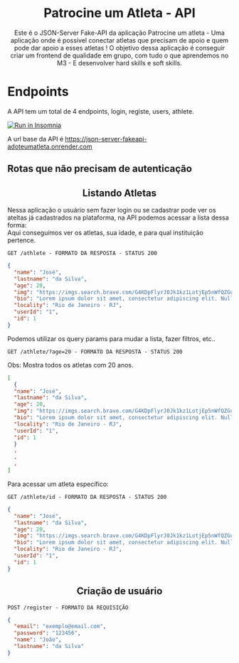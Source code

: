 <h1 align="center">
  Patrocine um Atleta - API
</h1>

<p align = "center">
Este é o JSON-Server Fake-API da aplicação Patrocine um atleta - Uma aplicação onde é possível conectar atletas que precisam de apoio e quem pode dar apoio a esses atletas ! O objetivo dessa aplicação é conseguir criar um frontend de qualidade em grupo, com tudo o que aprendemos no M3 - E desenvolver hard skills e soft skills.
</p>

# **Endpoints**

A API tem um total de 4 endpoints, login, registe, users, athlete.

<a href="https://insomnia.rest/run/?label=Patrocine%20um%20Atleta&uri=https%3A%2F%2Fgithub.com%2FAnderson-Keller%2Fjson-server-base-Adote-um-Atleta%2Fblob%2Fmaster%2Finsomnia.json" target="_blank"><img src="https://insomnia.rest/images/run.svg" alt="Run in Insomnia"></a>

A url base da API é https://json-server-fakeapi-adoteumatleta.onrender.com

## Rotas que não precisam de autenticação

<h2 align ='center'> Listando Atletas </h2>

Nessa aplicação o usuário sem fazer login ou se cadastrar pode ver os ateltas já cadastrados na plataforma, na API podemos acessar a lista dessa forma: <br/>
Aqui conseguimos ver os atletas, sua idade, e para qual instituição pertence.

`GET /athlete - FORMATO DA RESPOSTA - STATUS 200`

```json
{
  "name": "José",
  "lastname": "da Silva",
  "age": 20,
  "img": "https://imgs.search.brave.com/G4KDpFlyrJ0Jk1kz1LotjEp5nWfQZGuGDo-7tiJp25A/rs:fit:880:670:1/g:ce/aHR0cHM6Ly93d3cu/cGluY2xpcGFydC5j/b20vcGljZGlyL21p/ZGRsZS8xNTUtMTU1/OTMxNl9tYWxlLWF2/YXRhci1jbGlwYXJ0/LnBuZw",
  "bio": "Lorem ipsum dolor sit amet, consectetur adipiscing elit. Nullam in varius sapien. Fusce sagittis euismod enim, ac pellentesque ex sodales ac. Aliquam erat volutpat. Morbi faucibus lacus non elementum cursus. In mattis ante in nibh rhoncus vehicula. Praesent rutrum elit vel justo pharetra, a consequat felis varius. Donec ullamcorper nunc vel tortor consectetur vehicula. Morbi eros arcu, tincidunt gravida egestas sit amet, molestie id sem. Nullam ornare molestie urna, ut blandit leo commodo in. In congue interdum odio a elementum. Nam nec facilisis odio. Duis scelerisque tortor at felis placerat, at interdum ex maximus. Cras id commodo urna. Fusce et feugiat risus, vel fermentum dolor. Donec non ligula massa.",
  "locality": "Rio de Janeiro - RJ",
  "userId": "1",
  "id": 1
}
```

Podemos utilizar os query params para mudar a lista, fazer filtros, etc..

`GET /athlete/?age=20 - FORMATO DA RESPOSTA - STATUS 200`

<span>Obs: Mostra todos os atletas com 20 anos.</span>

```json
[
  {
  "name": "José",
  "lastname": "da Silva",
  "age": 20,
  "img": "https://imgs.search.brave.com/G4KDpFlyrJ0Jk1kz1LotjEp5nWfQZGuGDo-7tiJp25A/rs:fit:880:670:1/g:ce/aHR0cHM6Ly93d3cu/cGluY2xpcGFydC5j/b20vcGljZGlyL21p/ZGRsZS8xNTUtMTU1/OTMxNl9tYWxlLWF2/YXRhci1jbGlwYXJ0/LnBuZw",
  "bio": "Lorem ipsum dolor sit amet, consectetur adipiscing elit. Nullam in varius sapien. Fusce sagittis euismod enim, ac pellentesque ex sodales ac. Aliquam erat volutpat. Morbi faucibus lacus non elementum cursus. In mattis ante in nibh rhoncus vehicula. Praesent rutrum elit vel justo pharetra, a consequat felis varius. Donec ullamcorper nunc vel tortor consectetur vehicula. Morbi eros arcu, tincidunt gravida egestas sit amet, molestie id sem. Nullam ornare molestie urna, ut blandit leo commodo in. In congue interdum odio a elementum. Nam nec facilisis odio. Duis scelerisque tortor at felis placerat, at interdum ex maximus. Cras id commodo urna. Fusce et feugiat risus, vel fermentum dolor. Donec non ligula massa.",
  "locality": "Rio de Janeiro - RJ",
  "userId": "1",
  "id": 1
  }
  .
  .
  .
]
```

Para acessar um atleta específico:

`GET /athlete/id - FORMATO DA RESPOSTA - STATUS 200`

```json
{
  "name": "José",
  "lastname": "da Silva",
  "age": 20,
  "img": "https://imgs.search.brave.com/G4KDpFlyrJ0Jk1kz1LotjEp5nWfQZGuGDo-7tiJp25A/rs:fit:880:670:1/g:ce/aHR0cHM6Ly93d3cu/cGluY2xpcGFydC5j/b20vcGljZGlyL21p/ZGRsZS8xNTUtMTU1/OTMxNl9tYWxlLWF2/YXRhci1jbGlwYXJ0/LnBuZw",
  "bio": "Lorem ipsum dolor sit amet, consectetur adipiscing elit. Nullam in varius sapien. Fusce sagittis euismod enim, ac pellentesque ex sodales ac. Aliquam erat volutpat. Morbi faucibus lacus non elementum cursus. In mattis ante in nibh rhoncus vehicula. Praesent rutrum elit vel justo pharetra, a consequat felis varius. Donec ullamcorper nunc vel tortor consectetur vehicula. Morbi eros arcu, tincidunt gravida egestas sit amet, molestie id sem. Nullam ornare molestie urna, ut blandit leo commodo in. In congue interdum odio a elementum. Nam nec facilisis odio. Duis scelerisque tortor at felis placerat, at interdum ex maximus. Cras id commodo urna. Fusce et feugiat risus, vel fermentum dolor. Donec non ligula massa.",
  "locality": "Rio de Janeiro - RJ",
  "userId": "1",
  "id": 1
}
```

<h2 align ='center'> Criação de usuário </h2>

`POST /register - FORMATO DA REQUISIÇÃO`

```json
{
  "email": "exemplo@email.com",
  "password": "123456",
  "name": "João",
  "lastname": "da Silva"
}
```
